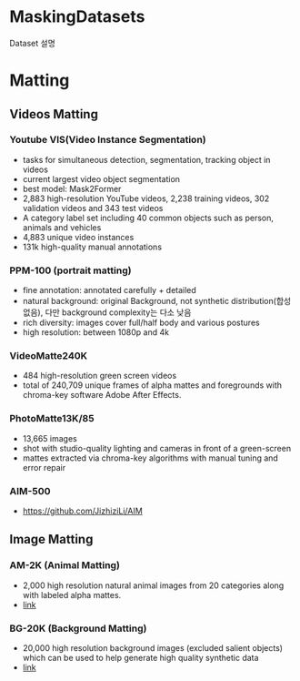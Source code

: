 # MaskingDatasets
Dataset 설명

# Matting
## Videos Matting
### Youtube VIS(Video Instance Segmentation)
- tasks for simultaneous detection, segmentation, tracking object in videos
- current largest video object segmentation
- best model: Mask2Former
- 2,883 high-resolution YouTube videos, 2,238 training videos, 302 validation videos and 343 test videos
- A category label set including 40 common objects such as person, animals and vehicles
- 4,883 unique video instances
- 131k high-quality manual annotations

### PPM-100 (portrait matting)
- fine annotation: annotated carefully + detailed
- natural background: original Background, not synthetic distribution(합성없음), 다만 background complexity는 다소 낮음
- rich diversity: images cover full/half body and various postures
- high resolution: between 1080p and 4k

### VideoMatte240K
- 484 high-resolution green screen videos 
- total of 240,709 unique frames of alpha mattes and foregrounds with chroma-key software Adobe After Effects.

### PhotoMatte13K/85
- 13,665 images
- shot with studio-quality lighting and cameras in front of a green-screen
- mattes extracted via chroma-key algorithms with manual tuning and error repair

### AIM-500
- https://github.com/JizhiziLi/AIM

## Image Matting

### AM-2K (Animal Matting)
- 2,000 high resolution natural animal images from 20 categories along with labeled alpha mattes. 
- [link](https://github.com/JizhiziLi/GFM)

### BG-20K (Background Matting)
- 20,000 high resolution background images (excluded salient objects) which can be used to help generate high quality synthetic data
- [link](https://github.com/JizhiziLi/animal-matting)
